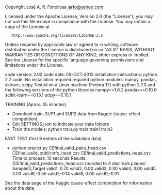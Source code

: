    Copyright José A. R. Fonollosa <jarfo@yahoo.com>

   Licensed under the Apache License, Version 2.0 (the "License");
   you may not use this file except in compliance with the License.
   You may obtain a copy of the License at

       http://www.apache.org/licenses/LICENSE-2.0

   Unless required by applicable law or agreed to in writing, software
   distributed under the License is distributed on an "AS IS" BASIS,
   WITHOUT WARRANTIES OR CONDITIONS OF ANY KIND, either express or implied.
   See the License for the specific language governing permissions and
   limitations under the License.

code version: 2.02
code date: 09-OCT-2013
installation instructions: python 2.7 code. No installation required
required python modules: numpy, pandas, sklearn, scipy
Tested on a Linux machine (Fedora 17) with python 2.7.3 and the following versions of the python libraries
numpy==1.6.2
pandas==0.10.0
scikit-learn==0.13.1
scipy==0.10.1

TRAINING (Aprox. 45 minutes)
- Download train, SUP1 and SUP2 data from Kaggle (cause-effect competition)
- Edit SETTINGS.json to indicate your data folders
- Train the models: python train.py train train1 train2

FAST TEST (first 9 entries of the validation data)
- python predict.py CEfinal_valid_pairs_head.csv CEfinal_valid_publicinfo_head.csv CEfinal_valid_predictions_head.csv
Time to process: 10 seconds
Results: (CEfinal_valid_predictions_head.csv rounded to 4 decimals places)
SampleID,Target
valid1, 0.70
valid2, 0.00
valid3, 0.00
valid4, 0.00
valid5, 0.00
valid6,-0.55
valid7,-0.14
valid8, 0.00
valid9,-0.01

See the data page of the Kaggle cause-effect competition for information about the data
